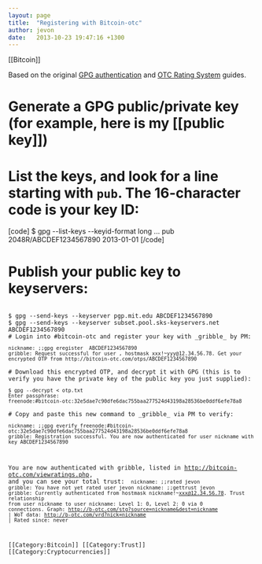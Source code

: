 ```yaml
---
layout: page
title:  "Registering with Bitcoin-otc"
author: jevon
date:   2013-10-23 19:47:16 +1300
---
```


[[Bitcoin]]

Based on the original <a href="http://wiki.bitcoin-otc.com/wiki/GPG_authentication">GPG authentication</a> and <a href="http://wiki.bitcoin-otc.com/wiki/OTC_Rating_System">OTC Rating System</a> guides.

# Generate a GPG public/private key (for example, here is my [[public key]])
# List the keys, and look for a line starting with `pub`. The 16-character code is your key ID:
[code]
$ gpg --list-keys --keyid-format long
...
pub  2048R/ABCDEF1234567890 2013-01-01
[/code]
# Publish your public key to keyservers:
<code>
$ gpg --send-keys --keyserver pgp.mit.edu ABCDEF1234567890
$ gpg --send-keys --keyserver subset.pool.sks-keyservers.net ABCDEF1234567890
# Login into #bitcoin-otc and register your key with _gribble_ by PM:
<code>
nickname: ;;gpg eregister <nickname> ABCDEF1234567890
gribble: Request successful for user <nickname>, hostmask xxx!~yyy@12.34.56.78. Get your encrypted OTP from http://bitcoin-otc.com/otps/ABCDEF1234567890
</code>
# Download this encrypted OTP, and decrypt it with GPG (this is to verify you have the private key of the public key you just supplied):
<code>
$ gpg --decrypt < otp.txt
Enter passphrase:
freenode:#bitcoin-otc:32e5dae7c90dfe6dac755baa277524d43198a28536be0ddf6efe78a8
</code>
# Copy and paste this new command to _gribble_ via PM to verify:
<code>
nickname: ;;gpg everify freenode:#bitcoin-otc:32e5dae7c90dfe6dac755baa277524d43198a28536be0ddf6efe78a8
gribble: Registration successful. You are now authenticated for user nickname with key ABCDEF1234567890
</code>

You are now authenticated with gribble, listed in http://bitcoin-otc.com/viewratings.php, and you can see your total trust:
<code>
nickname: ;;rated jevon
gribble: You have not yet rated user jevon
nickname: ;;gettrust jevon
gribble: Currently authenticated from hostmask nickname!~xxx@12.34.56.78. Trust relationship from user nickname to user nickname: Level 1: 0, Level 2: 0 via 0 connections. Graph: http://b-otc.com/stg?source=nickname&dest=nickname | WoT data: http://b-otc.com/vrd?nick=nickname | Rated since: never
</code>

[[Category:Bitcoin]]
[[Category:Trust]]
[[Category:Cryptocurrencies]]